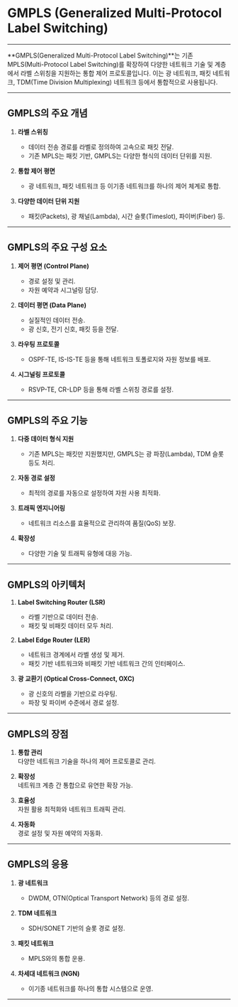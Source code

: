 # GMPLS (Generalized Multi-Protocol Label Switching)

---

**GMPLS(Generalized Multi-Protocol Label Switching)**는 기존 MPLS(Multi-Protocol Label Switching)를 확장하여 다양한 네트워크 기술 및 계층에서 라벨 스위칭을 지원하는 통합 제어 프로토콜입니다. 이는 광 네트워크, 패킷 네트워크, TDM(Time Division Multiplexing) 네트워크 등에서 통합적으로 사용됩니다.

---

## GMPLS의 주요 개념

1. **라벨 스위칭**  
   - 데이터 전송 경로를 라벨로 정의하여 고속으로 패킷 전달.
   - 기존 MPLS는 패킷 기반, GMPLS는 다양한 형식의 데이터 단위를 지원.

2. **통합 제어 평면**  
   - 광 네트워크, 패킷 네트워크 등 이기종 네트워크를 하나의 제어 체계로 통합.

3. **다양한 데이터 단위 지원**  
   - 패킷(Packets), 광 채널(Lambda), 시간 슬롯(Timeslot), 파이버(Fiber) 등.

---

## GMPLS의 주요 구성 요소

1. **제어 평면 (Control Plane)**  
   - 경로 설정 및 관리.  
   - 자원 예약과 시그널링 담당.

2. **데이터 평면 (Data Plane)**  
   - 실질적인 데이터 전송.  
   - 광 신호, 전기 신호, 패킷 등을 전달.

3. **라우팅 프로토콜**  
   - OSPF-TE, IS-IS-TE 등을 통해 네트워크 토폴로지와 자원 정보를 배포.

4. **시그널링 프로토콜**  
   - RSVP-TE, CR-LDP 등을 통해 라벨 스위칭 경로를 설정.

---

## GMPLS의 주요 기능

1. **다중 데이터 형식 지원**  
   - 기존 MPLS는 패킷만 지원했지만, GMPLS는 광 파장(Lambda), TDM 슬롯 등도 처리.

2. **자동 경로 설정**  
   - 최적의 경로를 자동으로 설정하여 자원 사용 최적화.

3. **트래픽 엔지니어링**  
   - 네트워크 리소스를 효율적으로 관리하여 품질(QoS) 보장.

4. **확장성**  
   - 다양한 기술 및 트래픽 유형에 대응 가능.

---

## GMPLS의 아키텍처

1. **Label Switching Router (LSR)**  
   - 라벨 기반으로 데이터 전송.  
   - 패킷 및 비패킷 데이터 모두 처리.

2. **Label Edge Router (LER)**  
   - 네트워크 경계에서 라벨 생성 및 제거.  
   - 패킷 기반 네트워크와 비패킷 기반 네트워크 간의 인터페이스.

3. **광 교환기 (Optical Cross-Connect, OXC)**  
   - 광 신호의 라벨을 기반으로 라우팅.  
   - 파장 및 파이버 수준에서 경로 설정.

---

## GMPLS의 장점

1. **통합 관리**  
   다양한 네트워크 기술을 하나의 제어 프로토콜로 관리.

2. **확장성**  
   네트워크 계층 간 통합으로 유연한 확장 가능.

3. **효율성**  
   자원 활용 최적화와 네트워크 트래픽 관리.

4. **자동화**  
   경로 설정 및 자원 예약의 자동화.

---

## GMPLS의 응용

1. **광 네트워크**  
   - DWDM, OTN(Optical Transport Network) 등의 경로 설정.

2. **TDM 네트워크**  
   - SDH/SONET 기반의 슬롯 경로 설정.

3. **패킷 네트워크**  
   - MPLS와의 통합 운용.

4. **차세대 네트워크 (NGN)**  
   - 이기종 네트워크를 하나의 통합 시스템으로 운영.

---
